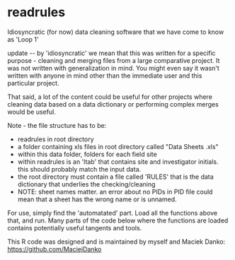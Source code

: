 # readrules
Idiosyncratic (for now) data cleaning software that we have come to know as 'Loop 1' 

update -- 
by 'idiosyncratic' we mean that this was written for a specific purpose - cleaning and merging files from a large comparative project. 
It was not written with generalization in mind. You might even say it wasn't written with anyone in mind other than the immediate user and this particular project. 

That said, a lot of the content could be useful for other projects where cleaning data based on a data dictionary or performing complex merges would be useful. 

Note - the file structure has to be:
 - readrules in root directory 
 - a folder containing xls files in root directory called "Data Sheets .xls"
 - within this data folder, folders for each field site
 - within readrules is an 'ltab' that contains site and investigator initials. this should probably match the input data.
 - the root directory must contain a file called 'RULES' that is the data dictionary that underlies the checking/cleaning
 - NOTE: sheet names matter. an error about no PIDs in PID file could mean that a sheet has the wrong name or is unnamed. 

For use, simply find the 'automatated' part. Load all the functions above that, and run. 
Many parts of the code below where the functions are loaded contains potentially useful tangents and tools. 

This R code was designed and is maintained by myself and Maciek Danko: https://github.com/MaciejDanko

